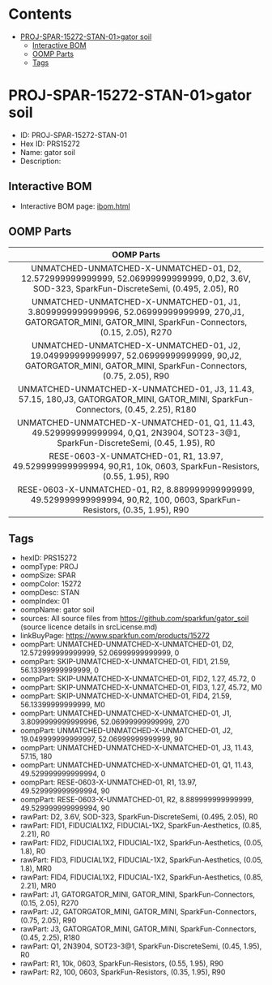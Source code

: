 



Contents
========

* [PROJ-SPAR-15272-STAN-01>gator soil](#proj-spar-15272-stan-01gator-soil)
	* [Interactive BOM](#interactive-bom)
	* [OOMP Parts](#oomp-parts)
	* [Tags](#tags)

# PROJ-SPAR-15272-STAN-01>gator soil

- ID: PROJ-SPAR-15272-STAN-01
- Hex ID: PRS15272
- Name: gator soil
- Description: 

## Interactive BOM

- Interactive BOM page: [ibom.html](kicad/bom/ibom.html)

## OOMP Parts
  

|OOMP Parts|
| :---: |
|UNMATCHED-UNMATCHED-X-UNMATCHED-01, D2, 12.572999999999999, 52.06999999999999, 0,D2, 3.6V, SOD-323, SparkFun-DiscreteSemi, (0.495, 2.05), R0|
|UNMATCHED-UNMATCHED-X-UNMATCHED-01, J1, 3.8099999999999996, 52.06999999999999, 270,J1, GATORGATOR_MINI, GATOR_MINI, SparkFun-Connectors, (0.15, 2.05), R270|
|UNMATCHED-UNMATCHED-X-UNMATCHED-01, J2, 19.049999999999997, 52.06999999999999, 90,J2, GATORGATOR_MINI, GATOR_MINI, SparkFun-Connectors, (0.75, 2.05), R90|
|UNMATCHED-UNMATCHED-X-UNMATCHED-01, J3, 11.43, 57.15, 180,J3, GATORGATOR_MINI, GATOR_MINI, SparkFun-Connectors, (0.45, 2.25), R180|
|UNMATCHED-UNMATCHED-X-UNMATCHED-01, Q1, 11.43, 49.529999999999994, 0,Q1, 2N3904, SOT23-3@1, SparkFun-DiscreteSemi, (0.45, 1.95), R0|
|RESE-0603-X-UNMATCHED-01, R1, 13.97, 49.529999999999994, 90,R1, 10k, 0603, SparkFun-Resistors, (0.55, 1.95), R90|
|RESE-0603-X-UNMATCHED-01, R2, 8.889999999999999, 49.529999999999994, 90,R2, 100, 0603, SparkFun-Resistors, (0.35, 1.95), R90|

## Tags

- hexID: PRS15272
- oompType: PROJ
- oompSize: SPAR
- oompColor: 15272
- oompDesc: STAN
- oompIndex: 01
- oompName: gator soil
- sources: All source files from https://github.com/sparkfun/gator_soil (source licence details in srcLicense.md)
- linkBuyPage: https://www.sparkfun.com/products/15272
- oompPart: UNMATCHED-UNMATCHED-X-UNMATCHED-01, D2, 12.572999999999999, 52.06999999999999, 0
- oompPart: SKIP-UNMATCHED-X-UNMATCHED-01, FID1, 21.59, 56.13399999999999, 0
- oompPart: SKIP-UNMATCHED-X-UNMATCHED-01, FID2, 1.27, 45.72, 0
- oompPart: SKIP-UNMATCHED-X-UNMATCHED-01, FID3, 1.27, 45.72, M0
- oompPart: SKIP-UNMATCHED-X-UNMATCHED-01, FID4, 21.59, 56.13399999999999, M0
- oompPart: UNMATCHED-UNMATCHED-X-UNMATCHED-01, J1, 3.8099999999999996, 52.06999999999999, 270
- oompPart: UNMATCHED-UNMATCHED-X-UNMATCHED-01, J2, 19.049999999999997, 52.06999999999999, 90
- oompPart: UNMATCHED-UNMATCHED-X-UNMATCHED-01, J3, 11.43, 57.15, 180
- oompPart: UNMATCHED-UNMATCHED-X-UNMATCHED-01, Q1, 11.43, 49.529999999999994, 0
- oompPart: RESE-0603-X-UNMATCHED-01, R1, 13.97, 49.529999999999994, 90
- oompPart: RESE-0603-X-UNMATCHED-01, R2, 8.889999999999999, 49.529999999999994, 90
- rawPart: D2, 3.6V, SOD-323, SparkFun-DiscreteSemi, (0.495, 2.05), R0
- rawPart: FID1, FIDUCIAL1X2, FIDUCIAL-1X2, SparkFun-Aesthetics, (0.85, 2.21), R0
- rawPart: FID2, FIDUCIAL1X2, FIDUCIAL-1X2, SparkFun-Aesthetics, (0.05, 1.8), R0
- rawPart: FID3, FIDUCIAL1X2, FIDUCIAL-1X2, SparkFun-Aesthetics, (0.05, 1.8), MR0
- rawPart: FID4, FIDUCIAL1X2, FIDUCIAL-1X2, SparkFun-Aesthetics, (0.85, 2.21), MR0
- rawPart: J1, GATORGATOR_MINI, GATOR_MINI, SparkFun-Connectors, (0.15, 2.05), R270
- rawPart: J2, GATORGATOR_MINI, GATOR_MINI, SparkFun-Connectors, (0.75, 2.05), R90
- rawPart: J3, GATORGATOR_MINI, GATOR_MINI, SparkFun-Connectors, (0.45, 2.25), R180
- rawPart: Q1, 2N3904, SOT23-3@1, SparkFun-DiscreteSemi, (0.45, 1.95), R0
- rawPart: R1, 10k, 0603, SparkFun-Resistors, (0.55, 1.95), R90
- rawPart: R2, 100, 0603, SparkFun-Resistors, (0.35, 1.95), R90
